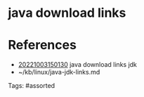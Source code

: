 # java download links

# References
- [20221003150130](/zet/20221003150130/README.md) java download links jdk
- ~/kb/linux/java-jdk-links.md

Tags:
    #assorted
